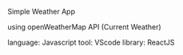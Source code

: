 Simple Weather App

using openWeatherMap API (Current Weather)

language: Javascript
tool: VScode
library: ReactJS
